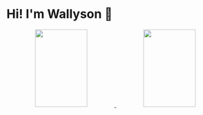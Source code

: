 # Hi! I'm Wallyson 👻

<div align="center">
  <a href="https://github.com/Wallesu">
  <img height="180em" width="49%" src="https://github-readme-stats.vercel.app/api?username=Wallesu&show_icons=true&theme=dracula&include_all_commits=true&count_private=true"/>
  <img height="180em%" width="49%" src="https://github-readme-stats.vercel.app/api/top-langs/?username=Wallesu&layout=compact&langs_count=7&theme=dracula"/>
</div>
